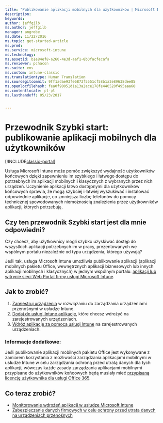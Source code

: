 ```yaml
---
title: "Publikowanie aplikacji mobilnych dla użytkowników | Microsoft Docs"
description: 
keywords: 
author: jeffgilb
ms.author: jeffgilb
manager: angrobe
ms.date: 11/22/2016
ms.topic: get-started-article
ms.prod: 
ms.service: microsoft-intune
ms.technology: 
ms.assetid: b1e84ef8-a260-4e3d-aaf1-8b3facfecafa
ms.reviewer: pchacon
ms.suite: ems
ms.custom: intune-classic
ms.translationtype: Human Translation
ms.sourcegitcommit: 9ff1adae93fe6873f5551cf58b1a2e89638dee85
ms.openlocfilehash: fea0f98051d1a13a2ace178fe440520f495aaa68
ms.contentlocale: pl-pl
ms.lasthandoff: 05/23/2017


---
```


# <a name="quick-start-guide-publish-mobile-apps-to-your-users"></a>Przewodnik Szybki start: publikowanie aplikacji mobilnych dla użytkowników

[!INCLUDE[classic-portal](../includes/classic-portal.md)]

Usługa Microsoft Intune może pomóc zwiększyć wydajność użytkowników końcowych dzięki zapewnieniu im szybkiego i łatwego dostępu do potrzebnych im aplikacji mobilnych i klasycznych z wybranych przez nich urządzeń. Uczynienie aplikacji łatwo dostępnymi dla użytkowników końcowych sprawia, że mogą szybciej i łatwiej wyszukiwać i instalować odpowiednie aplikacje, co zmniejsza liczbę telefonów do pomocy technicznej spowodowanych niemożnością znalezienia przez użytkowników aplikacji, których potrzebują.   

## <a name="is-this-quick-start-guide-right-for-me"></a>Czy ten przewodnik Szybki start jest dla mnie odpowiedni?
Czy chcesz, aby użytkownicy mogli szybko uzyskiwać dostęp do wszystkich aplikacji potrzebnych im w pracy, prezentowanych we wspólnym portalu niezależnie od typu urządzenia, którego używają?

Jeśli tak, usługa Microsoft Intune umożliwia publikowanie aplikacji (aplikacji mobilnych pakietu Office, wewnętrznych aplikacji biznesowych lub innych aplikacji mobilnych i klasycznych) w jednym wspólnym portalu: [aplikacji lub witrynie sieci Web Portal firmy usługi Microsoft Intune](/intune-user-help/company-portal-frequently-asked-questions).

## <a name="how-do-i-do-it"></a>Jak to zrobić?
1.    [Zarejestruj urządzenia](/intune-classic/deploy-use/enroll-devices-in-microsoft-intune) w rozwiązaniu do zarządzania urządzeniami przenośnymi w usłudze Intune.
2.    [Dodaj do usługi Intune aplikacje](/intune-classic/deploy-use/add-apps-for-mobile-devices-in-microsoft-intune), które chcesz wdrożyć na zarejestrowanych urządzeniach.
3.    [Wdróż aplikacje za pomocą usługi Intune](/intune-classic/deploy-use/deploy-apps) na zarejestrowanych urządzeniach.

### <a name="additional-information"></a>Informacje dodatkowe:
Jeśli publikowanie aplikacji mobilnych pakietu Office jest wykonywane z zamiarem korzystania z możliwości zarządzania aplikacjami mobilnymi w usłudze Intune w celu zarządzania ochroną przed utratą danych dla tych aplikacji, wówczas każde zasady zarządzania aplikacjami mobilnymi przypisane do użytkowników końcowych będą musiały mieć [przypisaną licencję użytkownika dla usługi Office 365](https://support.office.com/article/Assign-or-remove-licenses-for-Office-365-for-business-997596b5-4173-4627-b915-36abac6786dc).

## <a name="what-should-i-do-next"></a>Co teraz zrobić?
- [Monitorowanie wdrożeń aplikacji w usłudze Microsoft Intune](/intune-classic/deploy-use/monitor-apps-in-microsoft-intune)
- [Zabezpieczanie danych firmowych w celu ochrony przed utratą danych na urządzeniach przenośnych](/intune-classic/deploy-use/protect-app-data-using-mobile-app-management-policies-with-microsoft-intune)

